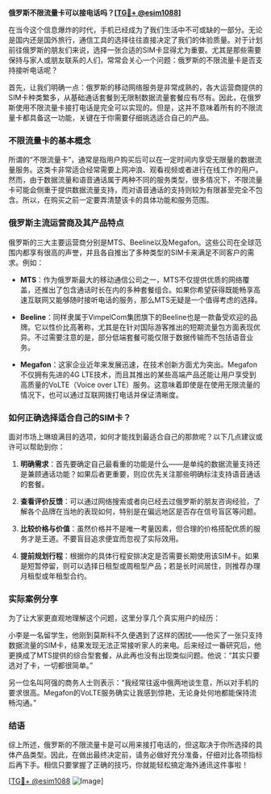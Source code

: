 **俄罗斯不限流量卡可以接电话吗？[[TG💪+ @esim1088](https://t.me/s/esim1088)]**

在当今这个信息爆炸的时代，手机已经成为了我们生活中不可或缺的一部分。无论是国内还是国外旅行，通信工具的选择往往直接决定了我们的体验质量。对于计划前往俄罗斯的朋友们来说，选择一张合适的SIM卡显得尤为重要。尤其是那些需要保持与家人或朋友联系的人们，常常会关心一个问题：俄罗斯的不限流量卡是否支持接听电话呢？

首先，让我们明确一点：俄罗斯的移动网络服务是非常成熟的，各大运营商提供的SIM卡种类繁多，从基础通话套餐到无限制数据流量套餐应有尽有。因此，在俄罗斯使用不限流量卡接打电话是完全可以实现的。但是，这并不意味着所有的不限流量卡都具备这一功能，关键在于你需要仔细挑选适合自己的产品。

### 不限流量卡的基本概念

所谓的“不限流量卡”，通常是指用户购买后可以在一定时间内享受无限量的数据流量服务。这类卡非常适合经常需要上网冲浪、观看视频或者进行在线工作的用户。然而，由于数据流量和语音通话属于两种不同的服务类型，很多情况下，不限流量卡可能会侧重于提供数据流量支持，而对语音通话的支持则较为有限甚至完全不包含。所以，在购买之前一定要弄清楚该卡的具体功能和服务范围。

### 俄罗斯主流运营商及其产品特点

俄罗斯的三大主要运营商分别是MTS、Beeline以及Megafon。这些公司在全球范围内都享有很高的声誉，并且各自推出了多种类型的SIM卡来满足不同客户的需求。例如：

- **MTS**：作为俄罗斯最大的移动通信公司之一，MTS不仅提供优质的网络覆盖，还推出了包含通话时长在内的多种套餐组合。如果你希望获得既能畅享高速互联网又能够随时接听电话的服务，那么MTS无疑是一个值得考虑的选择。
  
- **Beeline**：同样隶属于VimpelCom集团旗下的Beeline也是一款备受欢迎的品牌。它以性价比高著称，尤其是在针对国际游客推出的短期流量包方面表现优异。不过需要注意的是，部分低端套餐可能仅限于数据传输而不包括语音业务。

- **Megafon**：这家企业近年来发展迅速，在技术创新方面尤为突出。Megafon不仅拥有先进的4G LTE技术，而且其推出的某些高端产品还能让用户享受到高质量的VoLTE（Voice over LTE）服务。这意味着即使是在使用无限流量的情况下，也可以通过互联网拨打电话并保证清晰度。

### 如何正确选择适合自己的SIM卡？

面对市场上琳琅满目的选项，如何才能找到最适合自己的那款呢？以下几点建议或许可以帮助到你：

1. **明确需求**：首先要确定自己最看重的功能是什么——是单纯的数据流量支持还是兼顾通话功能？如果后者更重要，则应优先关注那些明确标注支持语音通话的套餐。
   
2. **查看评价反馈**：可以通过网络搜索或者向已经去过俄罗斯的朋友咨询经验，了解各个品牌在当地的表现如何，特别是在偏远地区是否存在信号盲区等问题。

3. **比较价格与价值**：虽然价格并不是唯一考量因素，但合理的价格搭配优质的服务才是王道。不要盲目追求便宜而忽视了实际效用。

4. **提前规划行程**：根据你的具体行程安排决定是否需要长期使用该SIM卡。如果是短暂停留，则可以选择日租型或周租型产品；若是长时间居住，则推荐办理月租型或年租型合约。

### 实际案例分享

为了让大家更直观地理解这个问题，这里分享几个真实用户的经历：

小李是一名留学生，他刚到莫斯科不久便遇到了这样的困扰——他买了一张只支持数据流量的SIM卡，结果发现无法正常接听家人的来电。后来经过一番研究后，他更换成了MTS提供的综合型套餐，从此再也没有出现类似问题。他说：“其实只要选对了卡，一切都很简单。”

另一位名叫阿强的商务人士则表示：“我经常往返中俄两地谈生意，所以对手机的要求很高。Megafon的VoLTE服务确实让我感到惊艳，无论身处何地都能保持流畅沟通。”

### 结语

综上所述，俄罗斯的不限流量卡是可以用来接打电话的，但这取决于你所选择的具体产品类型。因此，在做出最终决定前，请务必做好充分准备，仔细对比各项指标后再下手。相信只要掌握了正确的技巧，你就能轻松搞定海外通讯这件事啦！

[[TG💪+ @esim1088](https://t.me/s/esim1088) ![Image](https://i.postimg.cc/4NQfJmqS/Snipaste-2025-05-13-00-14-12.png)]